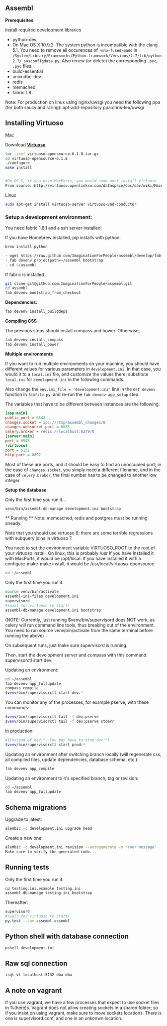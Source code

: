 ## Assembl

**Prerequisites**

Install required development libraries

- python-dev
- On Mac OS X 10.9.2: The system python is incompatible with the clang 5.1. You need to remove all occurences of `-mno-fused-madd` in `/System/Library/Frameworks/Python.framework/Versions/2.7/lib/python2.7/_sysconfigdata.py`. Also renew (or delete) the corresponding `.pyc`, `.pyo` files.
- build-essential
- unixodbc-dev
- redis
- memached
- fabric 1.8

Note:  For production on linux using nginx/uwsgi you need the following ppa (for both saucy and raring):
apt-add-repository ppa:chris-lea/uwsgi 

## Installing Virtuoso

Mac

Download **[Virtuoso](http://sourceforge.net/projects/virtuoso/files/virtuoso/6.1.8/virtuoso-opensource-6.1.8.tar.gz/download)**

``` sh
tar -zxvf virtuoso-opensource-6.1.8.tar.gz
cd virtuoso-opensource-6.1.8
./confugure
make install


#On OS X, if you have MacPorts, you would sudo port install virtuoso
From source: http://virtuoso.openlinksw.com/dataspace/doc/dav/wiki/Main/VOSDownload
```

Linux

``` sh
sudo apt-get install virtuoso-server virtuoso-vad-conductor
```

### Setup a development environment:

You need fabric 1.8.1 and a ssh server installed:

If you have Homebrew installed, pip installs with python:

``` sh
brew install python
```

``` sh
- wget https://raw.github.com/ImaginationForPeople/assembl/develop/fabfile.py
- fab devenv:projectpath=~/assembl bootstrap
- cd ~/assembl
```

If fabric is installed

``` sh
git clone git@github.com:ImaginationForPeople/assembl.git
cd assembl
fab devenv bootstrap_from_checkout
```

**Dependencies:**

``` sh
fab devenv install_builddeps
```

**Compiling CSS**

The previous steps should install compass and bower. Otherwise,

``` sh
fab devenv install_compass
fab devenv install_bower
```

**Multiple environments**

If you want to run multiple environments on your machine, you should have different values for various parameters in `development.ini`. In that case, you would it to a `local.ini` file, and customize the values there; substitute `local.ini` for `development.ini` in the following commands.

Also change the `env.ini_file = 'development.ini'` line in the `def devenv` function in `fabfile.py`, and re-run the `fab devenv app_setup` step.

The variables that have to be different between instances are the following:

``` ini
[app:main]
public_port = 6543
changes.socket = ipc:///tmp/assembl_changes/0
changes.websocket.port = 8085
celery.broker = redis://localhost:6379/0
[server:main]
port = 6543
[virtuoso]
port = 5132
http_port = 8892
```

Most of these are ports, and it should be easy to find an unoccupied port; in the case of `changes.socket`, you simply need a different filename, and in the case of `celery.broker`, the final number has to be changed to another low integer.

**Setup the database**

Only the first time you run it...

``` sh
venv/bin/assembl-db-manage development.ini bootstrap
```


** Running **
Note:  memcached, redis and postgres must be running already.


Note that you should use virtuoso 6; there are some terrible regressions with subquery joins
in virtuoso 7.

You need to set the environment variable VIRTUOSO_ROOT to the root of your virtuoso install.
On linux, this is probably /usr
If you have installed it with MacPorts, it would be /opt/local.
If you have installed it with a configure-make-make install, it would be
/usr/local/virtuoso-opensource

``` sh
cd ~/assembl
```

Only the first time you run it:

``` sh
source venv/bin/activate
assembl-ini-files development.ini
supervisord
#(wait for virtuoso to start)
assembl-db-manage development.ini bootstrap
```

(NOTE: Currently, just running $venv/bin/supervisord does NOT work, as celery will run command line
 tools, thus breaking out of the environment.  You need to run source
 venv/bin/activate from the same terminal before running the above)

On subsequent runs, just make sure supervisord is running.

Then, start the development server and compass with this command:
supervisorctl start dev:

Updating an environment:

``` sh
cd ~/assembl
fab devenv app_fullupdate
compass compile
$venv/bin/supervisorctl start dev:*
```
You can monitor any of the processes, for example pserve, with these commands:

``` sh
$venv/bin/supervisorctl tail -f dev:pserve
$venv/bin/supervisorctl tail -f dev:pserve stderr
```

In production:

``` sh
#(Instead of dev:*. You may have to stop dev:*)
$venv/bin/supervisorctl start prod:*
```

Updating an environment after switching branch locally (will regenerate css,
 all compiled files, update dependencies, database schema, etc.):

``` sh
fab devenv app_compile
```

Updating an environment to it's specified branch, tag or revision:

``` sh
cd ~/assembl
fab devenv app_fullupdate
```

Schema migrations
-----------------

Upgrade to latest:

``` sh
alembic -c development.ini upgrade head
```

Create a new one:

``` sh
alembic -c development.ini revision --autogenerate -m "Your message"
Make sure to verify the generated code...
```

Running tests
-------------
Only the first time you run it:

``` sh
cp testing.ini.example testing.ini
assembl-db-manage testing.ini bootstrap
```

Thereafter:
``` sh
supervisord
#(wait for virtuoso to start)
py.test --cov assembl assembl
```

Python shell with database connection
-------------------------------------

``` sh
pshell development.ini
```

Raw sql connection
------------------

``` sh
isql-vt localhost:5132 dba dba
```

A note on vagrant
-----------------

If you use vagrant, we have a few processes that expect to use socket files in %(here)s. Vagrant does not allow creating sockets in a shared folder; so if you insist on using vagrant, make sure to move sockets locations. There is one is supervisord.conf, and one in an unkonwn location.
